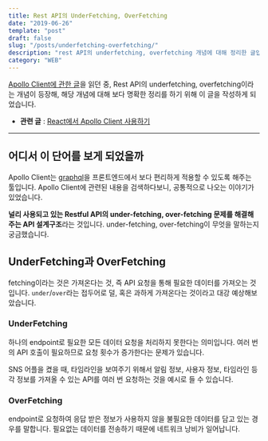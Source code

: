 ```yaml
---
title: Rest API의 UnderFetching, OverFetching
date: "2019-06-26"
template: "post"
draft: false
slug: "/posts/underfetching-overfetching/"
description: "rest API의 underfetching, overfetching 개념에 대해 정리한 글입니다."
category: "WEB"
---
```


[Apollo Client에 관한 글](https://d2.naver.com/helloworld/4245995)을 읽던 중, Rest API의 underfetching, overfetching이라는 개념이 등장해, 해당 개념에 대해 보다 명확한 정리를 하기 위해 이 글을 작성하게 되었습니다.

* **관련 글** : [React에서 Apollo Client 사용하기](bear://x-callback-url/open-note?id=2689D991-68A0-431C-8FB4-E109DD003F95-1462-00000A4861198497)

- - - -

## 어디서 이 단어를 보게 되었을까
Apollo Client는 [graphql](bear://x-callback-url/open-note?id=E3F3AFDD-90F7-4DD4-9FA1-C0222F5AC55A-1462-00001304B8AE5449)을 프론트엔드에서 보다 편리하게 적용할 수 있도록 해주는 툴입니다. Apollo Client에 관련된 내용을 검색하다보니, 공통적으로 나오는 이야기가 있었습니다. 

**널리 사용되고 있는 Restful API의 under-fetching, over-fetching 문제를 해결해주는 API 설계구조**라는 것입니다. under-fetching, over-fetching이 무엇을 말하는지 궁금했습니다.

## UnderFetching과 OverFetching
fetching이라는 것은 가져온다는 것, 즉 API 요청을 통해 필요한 데이터를 가져오는 것입니다. `under`/`over`라는 접두어로 덜, 혹은 과하게 가져온다는 것이라고 대강 예상해보았습니다.

### UnderFetching
하나의 endpoint로 필요한 모든 데이터 요청을 처리하지 못한다는 의미입니다. 여러 번의 API 호출이 필요하므로 요청 횟수가 증가한다는 문제가 있습니다.

SNS 어플을 켰을 때, 타임라인을 보여주기 위해서 알림 정보, 사용자 정보, 타임라인 등 각 정보를 가져올 수 있는 API를 여러 번 요청하는 것을 예시로 들 수 있습니다.

### OverFetching
endpoint로 요청하여 응답 받은 정보가 사용하지 않을 불필요한 데이터를 담고 있는 경우를 말합니다. 필요없는 데이터를 전송하기 때문에 네트워크 낭비가 일어납니다.